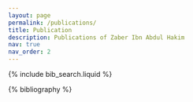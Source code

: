 ```yaml
---
layout: page
permalink: /publications/
title: Publication
description: Publications of Zaber Ibn Abdul Hakim
nav: true
nav_order: 2
---
```


<!-- _pages/publications.md -->

<!-- Bibsearch Feature -->

{% include bib_search.liquid %}

<div class="publications">

{% bibliography %}

</div>
